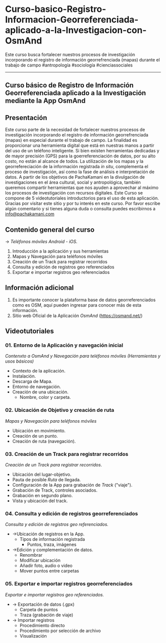 # Curso-basico-Registro-Informacion-Georreferenciada-aplicado-a-la-Investigacion-con-OsmAnd
Este curso busca fortalecer nuestros procesos de investigación incorporando el registro de información georrefrenciada (mapas) durante el trabajo de campo #antropología #sociología #cienciassociales

---
## Curso básico de Registro de Información Georreferenciada aplicado a la Investigación mediante la App OsmAnd

## Presentación 
Este curso parte de la necesidad de fortalecer nuestros procesos de investigación incorporando el registro de información georrefrenciada (mapas) en especial durante el trabajo de campo.
La finalidad es proporcionar una herramienta digital que está en nuestras manos a partir del uso de un teléfono inteligente. Si bien existen herramientas dedicadas y de mayor precisión (GPS) para la goerreferenciación de datos, por su alto costo, no están al alcance de todos. La utilización de los mapas y la georrefereciación de la información registrada _in situ_, complementa el proceso de investigación, así como la fase de análisis e interpretación de datos.
A partir de los objetivos de PachaKamani en la divulgación de investigaciones en el área cultural, social y antropológica, también queremos compartir herramientas que nos ayuden a aprovechar al máximo los procesos de investigación con recursos digitales.
Este Curso se compone de 5 videotutoriales introductorios para el uso de esta aplicación. 
Gracias por visitar este sitio y por tu interés en este curso. Por favor escribe algún comentario y si tienes alguna duda o consulta puedes escribirnos a info@pachakamani.com

## Contenido general del curso
-> _Teléfonos móviles Android - iOS._
1. Introducción a la aplicación y sus herramientas
2. Mapas y Navegación para teléfonos móviles
3. Creación de un Track para registrar recorridos
4. Consulta y edición de registros geo referenciados
5. Exportar e importar registros geo referenciados

## Información adicional
1. Es importante conocer la plataforma base de datos georreferenciados como es OSM, aquí pueden ingresar para conocer más de esta información.
2. Sitio web Oficial de la Aplicación _OsmAnd_ (https://osmand.net/)

## Videotutoriales
### 01. Entorno de la Aplicación y navegación inicial 
_Contenxto a OsmAnd y Navegación para teléfonos móviles (Herramientas y usos básicos)_
- Contexto de la aplicación.
- Instalación.
- Descarga de Mapa.
- Entorno de navegación.
- Creación de una ubicación.
	- Nombre, color y carpeta.

### 02. Ubicación de Objetivo y creación de ruta 
_Mapas y Navegación para teléfonos móviles_ 
- Ubicación en movimiento.
- Creación de un punto.
- Creación de ruta (navegación).

### 03. Creación de un Track para registrar recorridos
_Creación de un Track para registrar recorridos_.
- Ubicación del lugar-objetivo.
- Pauta de posible _Ruta_ de llegada.
- Configuración de la App para grabación de _Track_ ("viaje").
- Grabación de Track, controles asociados.
- Grabación en segundo plano.
- Vista y ubicación del track.

### 04. Consulta y edición de registros georreferenciados
_Consulta y edición de registros geo referenciados._
- ->Ubicación de registros en la App.
	- Tipos de información registrada
		- Puntos, traza, imágenes
- ->Edición y complementación de datos.
	- Renombrar
	- Modificar ubicación 
	- Añadir foto, audio o video
	- Mover puntos entre carpetas

### 05. Exportar e importar registros georreferenciados
_Exportar e importar registros geo referenciados._
- -> Exportación de datos (.gpx)
	- Carpeta de puntos
	- Traza (grabación de viaje)
- -> Importar registros  
	- Procedimiento directo
	- Procedimiento por selección de archivo
	- Visualización
